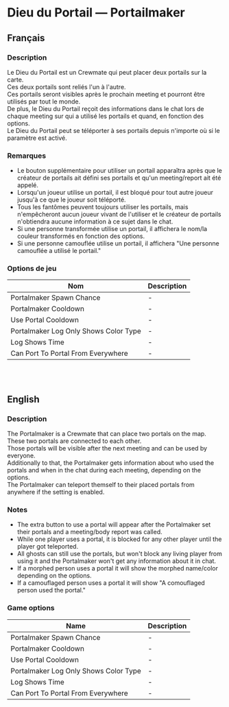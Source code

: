 # Dieu du Portail — Portailmaker

## Français

### Description

Le Dieu du Portail est un Crewmate qui peut placer deux portails sur la carte.<br>
Ces deux portails sont reliés l'un à l'autre.<br>
Ces portails seront visibles après le prochain meeting et pourront être utilisés par tout le monde.<br>
De plus, le Dieu du Portail reçoit des informations dans le chat lors de chaque meeting sur qui a utilisé les portails et quand, en fonction des options.<br>
Le Dieu du Portail peut se téléporter à ses portails depuis n'importe où si le paramètre est activé.

### Remarques

* Le bouton supplémentaire pour utiliser un portail apparaîtra après que le créateur de portails ait défini ses portails et qu'un meeting/report ait été appelé.
* Lorsqu'un joueur utilise un portail, il est bloqué pour tout autre joueur jusqu'à ce que le joueur soit téléporté.
* Tous les fantômes peuvent toujours utiliser les portails, mais n'empêcheront aucun joueur vivant de l'utiliser et le créateur de portails n'obtiendra aucune information à ce sujet dans le chat.
* Si une personne transformée utilise un portail, il affichera le nom/la couleur transformés en fonction des options.
* Si une personne camouflée utilise un portail, il affichera "Une personne camouflée a utilisé le portail."

### Options de jeu

| Nom | Description |
| -------------- | --------------------- |
| Portalmaker Spawn Chance | - |
| Portalmaker Cooldown | - |
| Use Portal Cooldown | - |
| Portalmaker Log Only Shows Color Type | - |
| Log Shows Time | - |
| Can Port To Portal From Everywhere | - |

<br><br>

## English

### Description

The Portalmaker is a Crewmate that can place two portals on the map.<br>
These two portals are connected to each other.<br>
Those portals will be visible after the next meeting and can be used by everyone.<br>
Additionally to that, the Portalmaker gets information about who used the portals and when in the chat during each meeting, depending on the options.<br>
The Portalmaker can teleport themself to their placed portals from anywhere if the setting is enabled.

### Notes

* The extra button to use a portal will appear after the Portalmaker set their portals and a meeting/body report was called.
* While one player uses a portal, it is blocked for any other player until the player got teleported.
* All ghosts can still use the portals, but won't block any living player from using it and the Portalmaker won't get any information about it in chat.
* If a morphed person uses a portal it will show the morphed name/color depending on the options.
* If a camouflaged person uses a portal it will show "A comouflaged person used the portal."

### Game options

| Name | Description |
| -------------- | --------------------- |
| Portalmaker Spawn Chance | - |
| Portalmaker Cooldown | - |
| Use Portal Cooldown | - |
| Portalmaker Log Only Shows Color Type | - |
| Log Shows Time | - |
| Can Port To Portal From Everywhere | - |